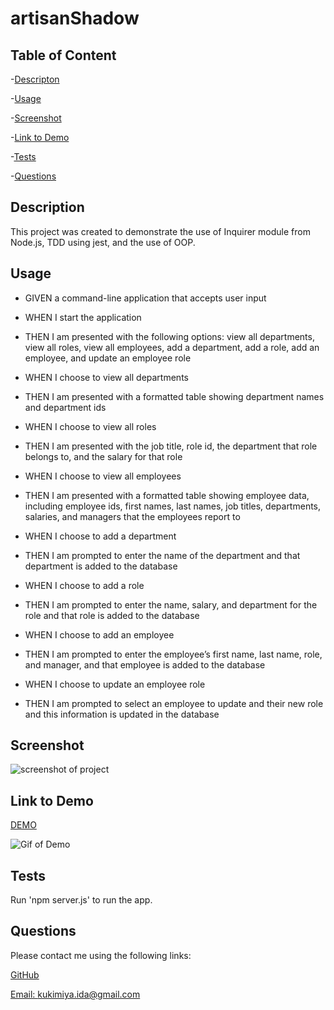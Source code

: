 # artisanShadow

## Table of Content

-[Descripton](#description)

-[Usage](#usage)

-[Screenshot](#screenshot)

-[Link to Demo](#link-to-demo)

-[Tests](#tests)

-[Questions](#questions)

## Description

This project was created to demonstrate the use of Inquirer module from Node.js, TDD using jest, and the use of OOP.

## Usage

* GIVEN a command-line application that accepts user input

* WHEN I start the application

* THEN I am presented with the following options: view all departments, view all roles, view all employees, add a department, add a role, add an employee, and update an employee role

* WHEN I choose to view all departments

* THEN I am presented with a formatted table showing department names and department ids

* WHEN I choose to view all roles

* THEN I am presented with the job title, role id, the department that role belongs to, and the salary for that role

* WHEN I choose to view all employees

* THEN I am presented with a formatted table showing employee data, including employee ids, first names, last names, job titles, departments, salaries, and managers that the employees report to

* WHEN I choose to add a department

* THEN I am prompted to enter the name of the department and that department is added to the database

* WHEN I choose to add a role

* THEN I am prompted to enter the name, salary, and department for the role and that role is added to the database

* WHEN I choose to add an employee

* THEN I am prompted to enter the employee’s first name, last name, role, and manager, and that employee is added to the database

* WHEN I choose to update an employee role

* THEN I am prompted to select an employee to update and their new role and this information is updated in the database

## Screenshot

![screenshot of project](./assets/image/)

## Link to Demo

[DEMO]("")

![Gif of Demo](./assets/gif/)

## Tests

Run 'npm server.js' to run the app.

## Questions

  Please contact me using the following links:

  [GitHub](https://github.com/https://github.com/idakukimiya)

  [Email: kukimiya.ida@gmail.com](mailto:kukimiya.ida@gmail.com)
